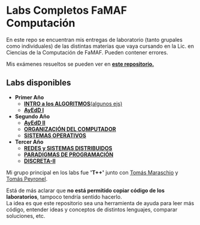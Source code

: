 # Labs Completos FaMAF Computación
En este repo se encuentran mis entregas de laboratorio (tanto grupales como individuales) de las distintas materias que vaya cursando en la Lic. en Ciencias de la Computación de FaMAF. Pueden contener errores.

Mis exámenes resueltos se pueden ver en [**este repositorio.**](https://github.com/achaval-tomas/Examenes-Resueltos-FaMAF-Compu)

## Labs disponibles
  * **Primer Año**
    * [**INTRO a los ALGORITMOS**(algunos ejs)](1A1C%20INTRO-ALGORITMOS/)
    * [**AyEdD I**](1A2C%20AyEdD-I/)
  * **Segundo Año**
    * [**AyEdD II**](2A1C%20AyEdD-II/)
    * [**ORGANIZACIÓN DEL COMPUTADOR**](2A1C%20ORG-COMP/)
    * [**SISTEMAS OPERATIVOS**](2A2C%20SISTEMAS-OPERATIVOS/)
  * **Tercer Año**
    * [**REDES y SISTEMAS DISTRIBUIDOS**](3A1C%20REDES-y-SISTEMAS/)
    * [**PARADIGMAS DE PROGRAMACIÓN**](3A1C%20PARADIGMAS/)
    * [**DISCRETA-II**](3A1C%20DISCRETA-II/)

Mi grupo principal en los labs fue **'T++'** junto con [Tomás Maraschio](https://github.com/tomimara52) y [Tomás Peyronel](https://github.com/tpeyronel).

Está de más aclarar que **no está permitido copiar código de los laboratorios**, tampoco tendría sentido hacerlo.<br>
La idea es que este repositorio sea una herramienta de ayuda para leer más código, entender ideas y conceptos de distintos lenguajes, comparar soluciones, etc.